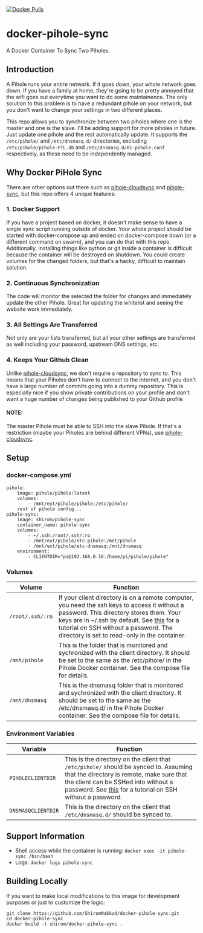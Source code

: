 [![Docker Pulls](https://img.shields.io/docker/pulls/shirom/pihole-sync.svg?style=for-the-badge&logo=github)](https://hub.docker.com/repository/docker/shirom/pihole-sync)

# docker-pihole-sync
A Docker Container To Sync Two Piholes. 

## Introduction
A Pihole runs your entire network. If it goes down, your whole network goes down. If you have a family at home, they're going to be pretty annoyed that the wifi goes out everytime you want to do some maintainence. The only solution to this problem is to have a redundant pihole on your network, but you don't want to change your settings in two different places.

This repo allows you to synchronize between two piholes where one is the master and one is the slave. I'll be adding support for more piholes in future. Just update one pihole and the rest automatically update. It supports the `/etc/pihole/` and `/etc/dnsmasq.d/` directories, excluding `/etc/pihole/pihole-FTL.db` and `/etc/dnsmasq.d/01-pihole.conf` respectively, as these need to be independently managed.

## Why Docker PiHole Sync

There are other options out there such as [pihole-cloudsync](https://github.com/stevejenkins/pihole-cloudsync) and [pihole-sync](https://github.com/simonwhitaker/pihole-sync), but this repo offers 4 unique features:

### 1. Docker Support
If you have a project based on docker, it doesn't make sense to have a single sync script running outside of docker. Your whole project should be started with docker-compose up and ended on docker-compose down (or a different command on swarm), and you can do that with this repo. Additionally, installing things like python or git inside a container is difficult because the container will be destroyed on shutdown. You could create volumes for the changed folders, but that's a hacky, difficult to maintain solution.  
### 2. Continuous Synchronization
The code will monitor the selected the folder for changes and immediately update the other Pihole. Great for updating the whitelist and seeing the website work immediately.
### 3. All Settings Are Transferred
Not only are your lists transferred, but all your other settings are transferred as well including your password, upstream DNS settings, etc.
### 4. Keeps Your Github Clean
Unlike [pihole-cloudsync](https://github.com/stevejenkins/pihole-cloudsync), we don't require a repository to sync to. This means that your Piholes don't have to connect to the internet, and you don't have a large number of commits going into a dummy repository. This is especially nice if you show private contributions on your profile and don't want a huge number of changes being published to your Github profile

#### NOTE: 
The master Pihole must be able to SSH into the slave Pihole. If that's a restriction (maybe your Piholes are behind different VPNs), use [pihole-cloudsync](https://github.com/stevejenkins/pihole-cloudsync). 

## Setup
### docker-compose.yml
```
pihole:
    image: pihole/pihole:latest
    volumes:
        - /mnt/ext/pihole/pihole:/etc/pihole/
    rest of pihole config...
pihole-sync:
    image: shirom/pihole-sync
    container_name: pihole-sync
    volumes:
        - ~/.ssh:/root/.ssh/:ro
        - /mnt/ext/pihole/etc-pihole:/mnt/pihole
        - /mnt/ext/pihole/etc-dnsmasq:/mnt/dnsmasq
    environment:
        - CLIENTDIR="pi@192.168.0.16:/home/pi/pihole/pihole"
```
### Volumes
Volume | Function 
--- | -------- 
`/root/.ssh/:ro` | If your client directory is on a remote computer, you need the ssh keys to access it without a password. This directory stores them. Your keys are in ~/.ssh by default. See [this](https://www.tecmint.com/ssh-passwordless-login-using-ssh-keygen-in-5-easy-steps/) for a tutorial on SSH without a password. The directory is set to read-only in the container.
`/mnt/pihole` | This is the folder that is monitored and sychronized with the client directory. It should be set to the same as the /etc/pihole/ in the Pihole Docker container. See the compose file for details.
`/mnt/dnsmasq` | This is the dnsmasq folder that is monitored and sychronized with the client directory. It should be set to the same as the /etc/dnsmasq.d/ in the Pihole Docker container. See the compose file for details.

### Environment Variables
Variable | Function
--- | --------
`PIHOLECLIENTDIR` | This is the directory on the client that `/etc/pihole/` should be synced to. Assuming that the directory is remote, make sure that the client can be SSHed into without a password. See [this](https://www.tecmint.com/ssh-passwordless-login-using-ssh-keygen-in-5-easy-steps/) for a tutorial on SSH without a password. 
`DNSMASQCLIENTDIR` | This is the directory on the client that `/etc/dnsmasq.d/` should be synced to.

## Support Information
- Shell access while the container is running: `docker exec -it pihole-sync /bin/bash`
- Logs: `docker logs pihole-sync`

## Building Locally
If you want to make local modifications to this image for development purposes or just to customize the logic:
```
git clone https://github.com/ShiromMakkad/docker-pihole-sync.git
cd docker-pihole-sync
docker build -t shirom/docker-pihole-sync .
```

